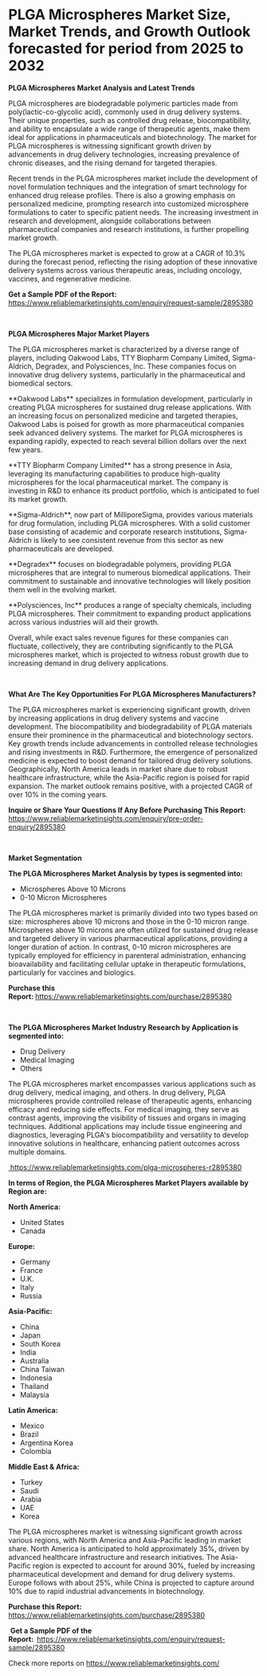 <p><h1>PLGA Microspheres Market Size, Market Trends, and Growth Outlook forecasted for period from 2025 to 2032</h1></p><p><strong>PLGA Microspheres Market Analysis and Latest Trends</strong></p>
<p><p>PLGA microspheres are biodegradable polymeric particles made from poly(lactic-co-glycolic acid), commonly used in drug delivery systems. Their unique properties, such as controlled drug release, biocompatibility, and ability to encapsulate a wide range of therapeutic agents, make them ideal for applications in pharmaceuticals and biotechnology. The market for PLGA microspheres is witnessing significant growth driven by advancements in drug delivery technologies, increasing prevalence of chronic diseases, and the rising demand for targeted therapies.</p><p>Recent trends in the PLGA microspheres market include the development of novel formulation techniques and the integration of smart technology for enhanced drug release profiles. There is also a growing emphasis on personalized medicine, prompting research into customized microsphere formulations to cater to specific patient needs. The increasing investment in research and development, alongside collaborations between pharmaceutical companies and research institutions, is further propelling market growth. </p><p>The PLGA microspheres market is expected to grow at a CAGR of 10.3% during the forecast period, reflecting the rising adoption of these innovative delivery systems across various therapeutic areas, including oncology, vaccines, and regenerative medicine.</p></p>
<p><strong>Get a Sample PDF of the Report:&nbsp;</strong> <a href="https://www.reliablemarketinsights.com/enquiry/request-sample/2895380?utm_campaign=2564&utm_medium=2&utm_source=Github&utm_content=ia&utm_term=15032025&utm_id=plga-microspheres">https://www.reliablemarketinsights.com/enquiry/request-sample/2895380</a></p>
<p>&nbsp;</p>
<p><strong>PLGA Microspheres Major Market Players</strong></p>
<p><p>The PLGA microspheres market is characterized by a diverse range of players, including Oakwood Labs, TTY Biopharm Company Limited, Sigma-Aldrich, Degradex, and Polysciences, Inc. These companies focus on innovative drug delivery systems, particularly in the pharmaceutical and biomedical sectors.</p><p>**Oakwood Labs** specializes in formulation development, particularly in creating PLGA microspheres for sustained drug release applications. With an increasing focus on personalized medicine and targeted therapies, Oakwood Labs is poised for growth as more pharmaceutical companies seek advanced delivery systems. The market for PLGA microspheres is expanding rapidly, expected to reach several billion dollars over the next few years.</p><p>**TTY Biopharm Company Limited** has a strong presence in Asia, leveraging its manufacturing capabilities to produce high-quality microspheres for the local pharmaceutical market. The company is investing in R&D to enhance its product portfolio, which is anticipated to fuel its market growth.</p><p>**Sigma-Aldrich**, now part of MilliporeSigma, provides various materials for drug formulation, including PLGA microspheres. With a solid customer base consisting of academic and corporate research institutions, Sigma-Aldrich is likely to see consistent revenue from this sector as new pharmaceuticals are developed.</p><p>**Degradex** focuses on biodegradable polymers, providing PLGA microspheres that are integral to numerous biomedical applications. Their commitment to sustainable and innovative technologies will likely position them well in the evolving market.</p><p>**Polysciences, Inc** produces a range of specialty chemicals, including PLGA microspheres. Their commitment to expanding product applications across various industries will aid their growth.</p><p>Overall, while exact sales revenue figures for these companies can fluctuate, collectively, they are contributing significantly to the PLGA microspheres market, which is projected to witness robust growth due to increasing demand in drug delivery applications.</p></p>
<p>&nbsp;</p>
<p><strong>What Are The Key Opportunities For PLGA Microspheres Manufacturers?</strong></p>
<p><p>The PLGA microspheres market is experiencing significant growth, driven by increasing applications in drug delivery systems and vaccine development. The biocompatibility and biodegradability of PLGA materials ensure their prominence in the pharmaceutical and biotechnology sectors. Key growth trends include advancements in controlled release technologies and rising investments in R&D. Furthermore, the emergence of personalized medicine is expected to boost demand for tailored drug delivery solutions. Geographically, North America leads in market share due to robust healthcare infrastructure, while the Asia-Pacific region is poised for rapid expansion. The market outlook remains positive, with a projected CAGR of over 10% in the coming years.</p></p>
<p><strong>Inquire or Share Your Questions If Any Before Purchasing This Report:</strong> <a href="https://www.reliablemarketinsights.com/enquiry/pre-order-enquiry/2895380?utm_campaign=2564&utm_medium=2&utm_source=Github&utm_content=ia&utm_term=15032025&utm_id=plga-microspheres">https://www.reliablemarketinsights.com/enquiry/pre-order-enquiry/2895380</a></p>
<p>&nbsp;</p>
<p><strong>Market Segmentation</strong></p>
<p><strong>The PLGA Microspheres Market Analysis by types is segmented into:</strong></p>
<p><ul><li>Microspheres Above 10 Microns</li><li>0-10 Micron Microspheres</li></ul></p>
<p><p>The PLGA microspheres market is primarily divided into two types based on size: microspheres above 10 microns and those in the 0-10 micron range. Microspheres above 10 microns are often utilized for sustained drug release and targeted delivery in various pharmaceutical applications, providing a longer duration of action. In contrast, 0-10 micron microspheres are typically employed for efficiency in parenteral administration, enhancing bioavailability and facilitating cellular uptake in therapeutic formulations, particularly for vaccines and biologics.</p></p>
<p><strong>Purchase this Report:&nbsp;</strong><a href="https://www.reliablemarketinsights.com/purchase/2895380?utm_campaign=2564&utm_medium=2&utm_source=Github&utm_content=ia&utm_term=15032025&utm_id=plga-microspheres">https://www.reliablemarketinsights.com/purchase/2895380</a></p>
<p>&nbsp;</p>
<p><strong>The PLGA Microspheres Market Industry Research by Application is segmented into:</strong></p>
<p><ul><li>Drug Delivery</li><li>Medical Imaging</li><li>Others</li></ul></p>
<p><p>The PLGA microspheres market encompasses various applications such as drug delivery, medical imaging, and others. In drug delivery, PLGA microspheres provide controlled release of therapeutic agents, enhancing efficacy and reducing side effects. For medical imaging, they serve as contrast agents, improving the visibility of tissues and organs in imaging techniques. Additional applications may include tissue engineering and diagnostics, leveraging PLGA's biocompatibility and versatility to develop innovative solutions in healthcare, enhancing patient outcomes across multiple domains.</p></p>
<p><a href="https://www.reliablemarketinsights.com/plga-microspheres-r2895380?utm_campaign=2564&utm_medium=2&utm_source=Github&utm_content=ia&utm_term=15032025&utm_id=plga-microspheres">&nbsp;https://www.reliablemarketinsights.com/plga-microspheres-r2895380</a></p>
<p><strong>In terms of Region, the PLGA Microspheres Market Players available by Region are:</strong></p>
<p>
    <p> <strong> North America: </strong>
        <ul>
            <li>United States</li>
            <li>Canada</li>
        </ul>
        </p> 
    <p> <strong> Europe: </strong>
        <ul>
            <li>Germany</li>
            <li>France</li>
            <li>U.K.</li>
            <li>Italy</li>
            <li>Russia</li>
        </ul>
        </p> 
    <p> <strong> Asia-Pacific: </strong>
        <ul>
            <li>China</li>
            <li>Japan</li>
            <li>South Korea</li>
            <li>India</li>
            <li>Australia</li>
            <li>China Taiwan</li>
            <li>Indonesia</li>
            <li>Thailand</li>
            <li>Malaysia</li>
        </ul>
        </p> 
    <p> <strong> Latin America: </strong>
        <ul>
            <li>Mexico</li>
            <li>Brazil</li>
            <li>Argentina Korea</li>
            <li>Colombia</li>
        </ul>
        </p> 
    <p> <strong> Middle East & Africa: </strong>
        <ul>
            <li>Turkey</li>
            <li>Saudi</li>
            <li>Arabia</li>
            <li>UAE</li>
            <li>Korea</li>
        </ul>
    </p>
    </p>
<p><p>The PLGA microspheres market is witnessing significant growth across various regions, with North America and Asia-Pacific leading in market share. North America is anticipated to hold approximately 35%, driven by advanced healthcare infrastructure and research initiatives. The Asia-Pacific region is expected to account for around 30%, fueled by increasing pharmaceutical development and demand for drug delivery systems. Europe follows with about 25%, while China is projected to capture around 10% due to rapid industrial advancements in biotechnology.</p></p>
<p><strong>Purchase this Report: </strong><a href="https://www.reliablemarketinsights.com/purchase/2895380?utm_campaign=2564&utm_medium=2&utm_source=Github&utm_content=ia&utm_term=15032025&utm_id=plga-microspheres">https://www.reliablemarketinsights.com/purchase/2895380</a></p>
<p>&nbsp;<strong>Get a Sample PDF of the Report:&nbsp;&nbsp;</strong><a href="https://www.reliablemarketinsights.com/enquiry/request-sample/2895380?utm_campaign=2564&utm_medium=2&utm_source=Github&utm_content=ia&utm_term=15032025&utm_id=plga-microspheres">https://www.reliablemarketinsights.com/enquiry/request-sample/2895380</a></p>
<p><strong></strong></p>
<p>Check more reports on <a href="https://www.reliablemarketinsights.com/?utm_campaign=2564&utm_medium=2&utm_source=Github&utm_content=ia&utm_term=15032025&utm_id=plga-microspheres">https://www.reliablemarketinsights.com/</a></p>